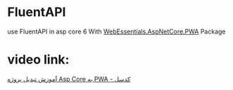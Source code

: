 # FluentAPI
use FluentAPI in asp core 6 With [WebEssentials.AspNetCore.PWA](https://www.nuget.org/packages/WebEssentials.AspNetCore.PWA) Package
# video link:
[آموزش تبدیل پروژه Asp Core به PWA - کدسل](https://codecell.ir/course/d071?utm_source=github&utm_medium=Readme&utm_campaign=gitMarketing)
